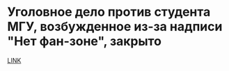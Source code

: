 # Уголовное дело против студента МГУ, возбужденное из-за надписи "Нет фан-зоне", закрыто



[LINK](https://varlamov.ru/2949526.html)